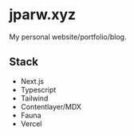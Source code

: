 # jparw.xyz

My personal website/portfolio/blog.

## Stack

- Next.js
- Typescript
- Tailwind
- Contentlayer/MDX
- Fauna
- Vercel
